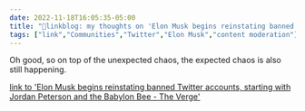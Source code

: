 ```yaml
---
date: 2022-11-18T16:05:35-05:00
title: "🔗linkblog: my thoughts on 'Elon Musk begins reinstating banned Twitter accounts, starting with Jordan Peterson and the Babylon Bee - The Verge'"
tags: ["link","Communities","Twitter","Elon Musk","content moderation"]
---
```

Oh good, so on top of the unexpected chaos, the expected chaos is also still happening.  
 

[link to 'Elon Musk begins reinstating banned Twitter accounts, starting with Jordan Peterson and the Babylon Bee - The Verge'](https://www.theverge.com/2022/11/18/23466625/elon-musk-twitter-reinstatement-jordan-peterson-kathy-griffin-babylon-bee)
